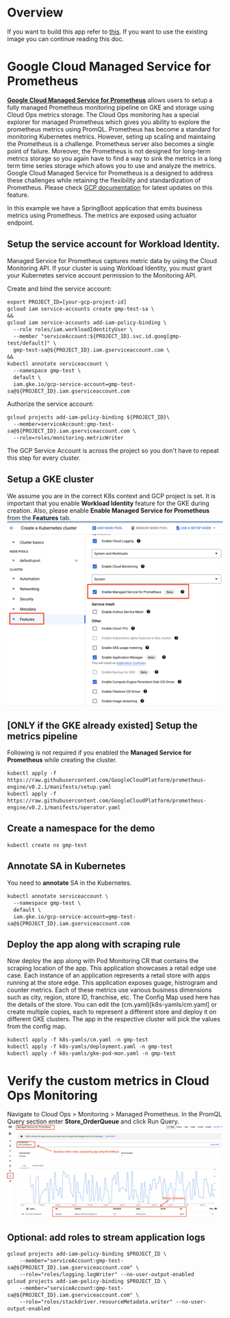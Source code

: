 # Overview
If you want to build this app refer to [this](application-overview-and-build.md).
If you want to use the existing image you can continue reading this doc. 

# Google Cloud Managed Service for Prometheus
[**Google Cloud Managed Service for Prometheus**](https://cloud.google.com/stackdriver/docs/managed-prometheus) allows users to setup a fully managed Prometheus monitoring pipeline on GKE and storage using Cloud Ops metrics storage. 
The Cloud Ops monitoring has a special explorer for managed Prometheus which gives you ability to explore the prometheus metrics using PromQL. 
Prometheus has become a standard for monitoring Kubernetes metrics. However, seting up scaling and maintaing the Prometheus is a challenge. Prometheus server also becomes a single point of failure. Moreover, the Prometheus is not designed for long-term metrics storage so you again have to find a way to sink the metrics in a long term time series storage which allows you to use and analyze the metrics. 
Google Cloud Managed Service for Prometheus is a designed to address these challenges while retaining the flexibility and standardization of Prometheus. 
Please check [GCP documentation](https://cloud.google.com/stackdriver/docs/managed-prometheus) for latest updates on this feature. 

In this example we have a SpringBoot application that emits business metrics using Prometheus. The metrics are exposed using actuator endpoint. 

## Setup the service account for Workload Identity. 
Managed Service for Prometheus captures metric data by using the Cloud Monitoring API. If your cluster is using Workload Identity, you must grant your Kubernetes service account permission to the Monitoring API. 

Create and bind the service account: 
```
export PROJECT_ID=[your-gcp-project-id]
gcloud iam service-accounts create gmp-test-sa \
&&
gcloud iam service-accounts add-iam-policy-binding \
  --role roles/iam.workloadIdentityUser \
  --member "serviceAccount:${PROJECT_ID}.svc.id.goog[gmp-test/default]" \
  gmp-test-sa@${PROJECT_ID}.iam.gserviceaccount.com \
&&
kubectl annotate serviceaccount \
  --namespace gmp-test \
  default \
  iam.gke.io/gcp-service-account=gmp-test-sa@${PROJECT_ID}.iam.gserviceaccount.com
```
Authorize the service account:
```
gcloud projects add-iam-policy-binding ${PROJECT_ID}\
  --member=serviceAccount:gmp-test-sa@${PROJECT_ID}.iam.gserviceaccount.com \
  --role=roles/monitoring.metricWriter
```
The GCP Service Account is across the project so you don't have to repeat this step for every cluster. 

## Setup a GKE cluster
We assume you are in the correct K8s context and GCP project is set. 
It is important that you enable **Workload Identity** feature for the GKE during creation. 
Also, please enable **Enable Managed Service for Prometheus** from the **Features** tab.
![Managed Service for Prometheus](ManagedServicePrometheus.png?raw=true)

## [ONLY if the GKE already existed] Setup the metrics pipeline 
Following is not required if you enabled the **Managed Service for Prometheus** while creating the cluster. 
```
kubectl apply -f https://raw.githubusercontent.com/GoogleCloudPlatform/prometheus-engine/v0.2.1/manifests/setup.yaml
kubectl apply -f https://raw.githubusercontent.com/GoogleCloudPlatform/prometheus-engine/v0.2.1/manifests/operator.yaml
```

## Create a namespace for the demo
```
kubectl create ns gmp-test
```

## Annotate SA in Kubernetes
You need to **annotate** SA in the Kubernetes.
```
kubectl annotate serviceaccount \
  --namespace gmp-test \
  default \
  iam.gke.io/gcp-service-account=gmp-test-sa@${PROJECT_ID}.iam.gserviceaccount.com
```

## Deploy the app along with scraping rule
Now deploy the app along with Pod Monitoring CR that contains the scraping location of the app. 
This application showcases a retail edge use case. Each instance of an application represents a retail store with apps running at the store edge. 
This application exposes guage, histrogram and counter metrics. 
Each of these metrics use various business dimensions such as city, region, store ID, franchise, etc. 
The Config Map used here has the details of the store. You can edit the (cm.yaml)[k8s-yamls/cm.yaml] or create multiple copies, each to represent a different store and deploy it on different GKE clusters. The app in the respective cluster will pick the values from the config map. 
```
kubectl apply -f k8s-yamls/cm.yaml -n gmp-test
kubectl apply -f k8s-yamls/deployment.yaml -n gmp-test
kubectl apply -f k8s-yamls/gke-pod-mon.yaml -n gmp-test
```

# Verify the custom metrics in Cloud Ops Monitoring
Navigate to Cloud Ops > Monitoring > Managed Prometheus.
In the PromQL Query section enter **Store_OrderQueue** and click Run Query.
![Custom Metrics](prometheus-app-metric.png?raw=true)

## Optional: add roles to stream application logs
```
gcloud projects add-iam-policy-binding $PROJECT_ID \
    --member="serviceAccount:gmp-test-sa@${PROJECT_ID}.iam.gserviceaccount.com" \
    --role="roles/logging.logWriter" --no-user-output-enabled
gcloud projects add-iam-policy-binding $PROJECT_ID \
    --member="serviceAccount:gmp-test-sa@${PROJECT_ID}.iam.gserviceaccount.com" \
    --role="roles/stackdriver.resourceMetadata.writer" --no-user-output-enabled
```
